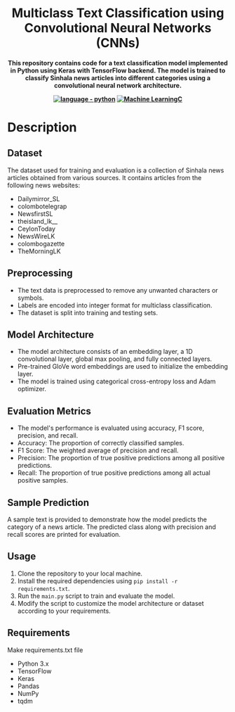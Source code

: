 <h1 align="center">
  <br>
  Multiclass Text Classification using Convolutional Neural Networks (CNNs)
  <br>
</h1>

<h4 align="center">This repository contains code for a text classification model implemented in Python using Keras with TensorFlow backend. The model is trained to classify Sinhala news articles into different categories using a convolutional neural network architecture.
  
<p align="center">
  <a href="https://"><img src="https://img.shields.io/badge/language-python-2ea42f?logo=python" alt="language - python"></a>
  <a href="https://"><img src="https://img.shields.io/badge/ML Classifier-orange?logo=ML" alt="Machine LearningC"></a>
  <br>
</p>

# Description

## Dataset

The dataset used for training and evaluation is a collection of Sinhala news articles obtained from various sources. It contains articles from the following news websites:
- Dailymirror_SL
- colombotelegrap
- NewsfirstSL
- theisland_lk__
- CeylonToday
- NewsWireLK
- colombogazette
- TheMorningLK

## Preprocessing

- The text data is preprocessed to remove any unwanted characters or symbols.
- Labels are encoded into integer format for multiclass classification.
- The dataset is split into training and testing sets.

## Model Architecture

- The model architecture consists of an embedding layer, a 1D convolutional layer, global max pooling, and fully connected layers.
- Pre-trained GloVe word embeddings are used to initialize the embedding layer.
- The model is trained using categorical cross-entropy loss and Adam optimizer.

## Evaluation Metrics

- The model's performance is evaluated using accuracy, F1 score, precision, and recall.
- Accuracy: The proportion of correctly classified samples.
- F1 Score: The weighted average of precision and recall.
- Precision: The proportion of true positive predictions among all positive predictions.
- Recall: The proportion of true positive predictions among all actual positive samples.

## Sample Prediction

A sample text is provided to demonstrate how the model predicts the category of a news article. The predicted class along with precision and recall scores are printed for evaluation.

## Usage

1. Clone the repository to your local machine.
2. Install the required dependencies using `pip install -r requirements.txt`.
3. Run the `main.py` script to train and evaluate the model.
4. Modify the script to customize the model architecture or dataset according to your requirements.

## Requirements

Make requirements.txt file
- Python 3.x
- TensorFlow
- Keras
- Pandas
- NumPy
- tqdm
